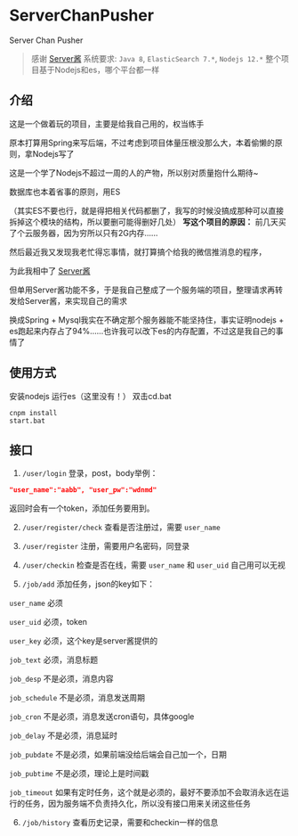 # ServerChanPusher
 Server Chan Pusher

> 感谢 [Server酱](http://sc.ftqq.com/3.version)
> 系统要求: `Java 8`, `ElasticSearch 7.*`, `Nodejs 12.*`
> 整个项目基于Nodejs和es，哪个平台都一样

## 介绍
这是一个做着玩的项目，主要是给我自己用的，权当练手

原本打算用Spring来写后端，不过考虑到项目体量压根没那么大，本着偷懒的原则，拿Nodejs写了

这是一个学了Nodejs不超过一周的人的产物，所以别对质量抱什么期待~

数据库也本着省事的原则，用ES

（其实ES不要也行，就是得把相关代码都删了，我写的时候没搞成那种可以直接拆掉这个模块的结构，所以要删可能得删好几处）
**写这个项目的原因：**
前几天买了个云服务器，因为穷所以只有2G内存……

然后最近我又发现我老忙得忘事情，就打算搞个给我的微信推消息的程序，

为此我相中了 [Server酱](http://sc.ftqq.com/3.version)

但单用Server酱功能不多，于是我自己整成了一个服务端的项目，整理请求再转发给Server酱，来实现自己的需求

换成Spring + Mysql我实在不确定那个服务器能不能坚持住，事实证明nodejs + es跑起来内存占了94%……也许我可以改下es的内存配置，不过这是我自己的事情了

## 使用方式
安装nodejs
运行es（这里没有！）
双击cd.bat
```
cnpm install
start.bat
```

## 接口
1. `/user/login` 
登录，post，body举例： 
``` json
"user_name":"aabb", "user_pw":"wdnmd"
```
返回时会有一个token，添加任务要用到。

2. `/user/register/check`
查看是否注册过，需要 `user_name`

3. `/user/register`
注册，需要用户名密码，同登录

4. `/user/checkin` 
检查是否在线，需要 `user_name` 和 `user_uid` 自己用可以无视

5. `/job/add` 
添加任务，json的key如下：

`user_name` 必须

`user_uid` 必须，token

`user_key` 必须，这个key是server酱提供的

`job_text` 必须，消息标题

`job_desp` 不是必须，消息内容

`job_schedule` 不是必须，消息发送周期

`job_cron` 不是必须，消息发送cron语句，具体google

`job_delay` 不是必须，消息延时

`job_pubdate` 不是必须，如果前端没给后端会自己加一个，日期

`job_pubtime` 不是必须，理论上是时间戳

`job_timeout` 如果有定时任务，这个就是必须的，最好不要添加不会取消永远在运行的任务，因为服务端不负责持久化，所以没有接口用来关闭这些任务

6. `/job/history`
查看历史记录，需要和checkin一样的信息
